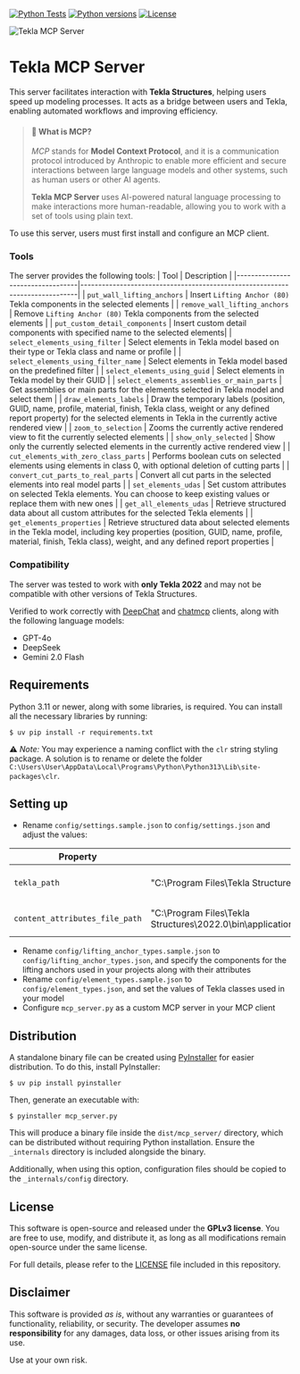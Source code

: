 [![Python Tests](https://github.com/teknovizier/tekla_mcp_server/actions/workflows/python-tests.yml/badge.svg)](https://github.com/teknovizier/tekla_mcp_server/actions/workflows/python-tests.yml)
[![Python versions](https://img.shields.io/badge/python-3.11%20%7C%203.12%20%7C%203.13-blue?style=flat&logo=python)](https://github.com/teknovizier/tekla_mcp_server/blob/main/README.md#requirements)
[![License](https://img.shields.io/github/license/teknovizier/tekla_mcp_server?color=green)](https://github.com/teknovizier/tekla_mcp_server/blob/main/LICENSE)

![Tekla MCP Server](assets/tekla_mcp_server_logo_small.png)

# Tekla MCP Server

This server facilitates interaction with **Tekla Structures**, helping users speed up modeling processes. It acts as a bridge between users and Tekla, enabling automated workflows and improving efficiency.

> #### 📌 What is MCP?
>
> *MCP* stands for **Model Context Protocol**, and it is a communication protocol introduced by Anthropic to enable more efficient and secure interactions between large language models and other systems, such as human users or other AI agents.
>
> **Tekla MCP Server** uses AI-powered natural language processing to make interactions more human-readable, allowing you to work with a set of tools using plain text.

To use this server, users must first install and configure an MCP client.

### Tools
The server provides the following tools:
| Tool                             | Description                                                                 |
|----------------------------------|-----------------------------------------------------------------------------|
| `put_wall_lifting_anchors`       | Insert `Lifting Anchor (80)` Tekla components in the selected elements      |
| `remove_wall_lifting_anchors`    | Remove `Lifting Anchor (80)` Tekla components from the selected elements    |
| `put_custom_detail_components`   | Insert custom detail components with specified name to the selected elements|
| `select_elements_using_filter`   | Select elements in Tekla model based on their type or Tekla class and name or profile |
| `select_elements_using_filter_name`   | Select elements in Tekla model based on the predefined filter |
| `select_elements_using_guid`     | Select elements in Tekla model by their GUID                                |
| `select_elements_assemblies_or_main_parts` | Get assemblies or main parts for the elements selected in Tekla model and select them |
| `draw_elements_labels`            | Draw the temporary labels (position, GUID, name, profile, material, finish, Tekla class, weight or any defined report property) for the selected elements in Tekla in the currently active rendered view  |
| `zoom_to_selection`            | Zooms the currently active rendered view to fit the currently selected elements |
| `show_only_selected`            | Show only the currently selected elements in the currently active rendered view  |
| `cut_elements_with_zero_class_parts` | Performs boolean cuts on selected elements using elements in class 0, with optional deletion of cutting parts       |
| `convert_cut_parts_to_real_parts` | Convert all cut parts in the selected elements into real model parts       |
| `set_elements_udas`              | Set custom attributes on selected Tekla elements. You can choose to keep existing values or replace them with new ones |
| `get_all_elements_udas`       | Retrieve structured data about all custom attributes for the selected Tekla elements |
| `get_elements_properties`       | Retrieve structured data about selected elements in the Tekla model, including key properties (position, GUID, name, profile, material, finish, Tekla class), weight, and any defined report properties |

### Compatibility
The server was tested to work with **only Tekla 2022** and may not be compatible with other versions of Tekla Structures.

Verified to work correctly with [DeepChat](https://deepchat.thinkinai.xyz) and [chatmcp](https://github.com/daodao97/chatmcp) clients, along with the following language models:
- GPT-4o
- DeepSeek
- Gemini 2.0 Flash

## Requirements

Python 3.11 or newer, along with some libraries, is required. You can install all the necessary libraries by running:

    $ uv pip install -r requirements.txt

⚠️ *Note:* You may experience a naming conflict with the `clr` string styling package. A solution is to rename or delete the folder `C:\Users\User\AppData\Local\Programs\Python\Python313\Lib\site-packages\clr`.

## Setting up

* Rename `config/settings.sample.json` to `config/settings.json` and adjust the values:

| **Property**         | **Default**                                        | **Description**                                                                 |
|-----------------------|----------------------------------------------------|---------------------------------------------------------------------------------|
| `tekla_path`          | "C:\\Program Files\\Tekla Structures\\2022.0\\bin" | The path to the directory where Tekla Structures is located                      |
| `content_attributes_file_path`          | "C:\\Program Files\\Tekla Structures\\2022.0\\bin\\applications\\Tekla\\Tools\\TplEd\\settings\\contentattributes_global.lst" | The path to the `contentattributes_global.lst` file                      |

* Rename `config/lifting_anchor_types.sample.json` to `config/lifting_anchor_types.json`, and specify the components for the lifting anchors used in your projects along with their attributes
* Rename `config/element_types.sample.json` to `config/element_types.json`, and set the values of Tekla classes used in your model
* Configure `mcp_server.py` as a custom MCP server in your MCP client

## Distribution

A standalone binary file can be created using [PyInstaller](https://pyinstaller.org) for easier distribution. To do this, install PyInstaller:

    $ uv pip install pyinstaller

Then, generate an executable with:

    $ pyinstaller mcp_server.py

This will produce a binary file inside the `dist/mcp_server/` directory, which can be distributed without requiring Python installation. Ensure the `_internals` directory is included alongside the binary. 

Additionally, when using this option, configuration files should be copied to the `_internals/config` directory.

## License

This software is open-source and released under the **GPLv3 license**. You are free to use, modify, and distribute it, as long as all modifications remain open-source under the same license.

For full details, please refer to the [LICENSE](LICENSE) file included in this repository.

## Disclaimer

This software is provided *as is*, without any warranties or guarantees of functionality, reliability, or security. The developer assumes **no responsibility** for any damages, data loss, or other issues arising from its use. 

Use at your own risk.
